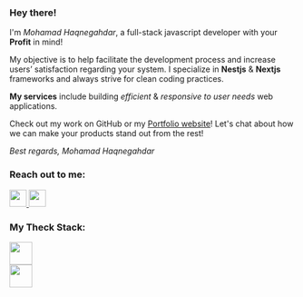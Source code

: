 
<p align="left">
<p align="left">
 <h3 align="left">Hey there!</h3>
<p align="left">
 
I'm <i>Mohamad Haqnegahdar</i>, a full-stack javascript developer with your **Profit** in mind! 

My objective is to help facilitate the development process and increase users’ satisfaction regarding your system. I specialize in **Nestjs** & **Nextjs** frameworks and always strive for clean coding practices. 

**My services** include building *efficient* & *responsive to user needs* web applications.

Check out my work on GitHub or my [Portfolio website](https://maxjn-portfolio-first.pages.dev/)!
Let's chat about how we can make your products stand out from the rest!

*Best regards, Mohamad Haqnegahdar*

</p>
<!--*Contacts -->
<h3 align="left">Reach out to me:</h3>
<p align="left">
    <a href="https://www.linkedin.com/in/mhaqnegahdar/" target="blank" alt="Linkdin" >
        <img height="30"  src="https://cdn.jsdelivr.net/npm/simple-icons@v3/icons/linkedin.svg" />
    </a> 
 <a href="mailto:mohamad.haqnegahdar@gmail.com" target="blank" alt="Gmail">
        <img height="30" src="https://cdn.jsdelivr.net/npm/simple-icons@v3/icons/gmail.svg" />
    </a>
</p>

<!--*Skills -->
<h3 align="left">My Theck Stack:</h3>
<p align="left">
  <a href="https://skillicons.dev">
    <img height="40" src="https://skillicons.dev/icons?i=react,nextjs,nestjs,nodejs,mongodb,prisma,ts" /></br>
    <img height="40" src="https://skillicons.dev/icons?i=redux,tailwind,sass,jest,git,docker" /></br>
  </a>
</p>
